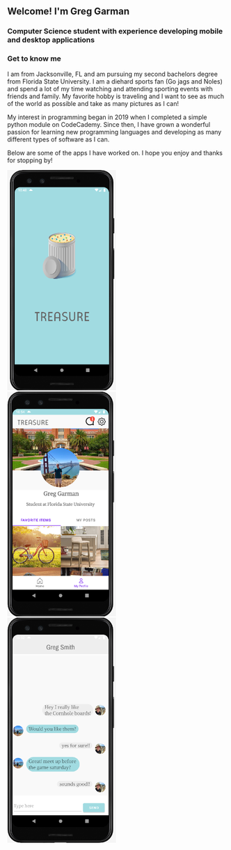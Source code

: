 

## Welcome! I'm Greg Garman
 
        
### Computer Science student with experience developing mobile and desktop applications

### Get to know me
I am from Jacksonville, FL and am pursuing my second bachelors degree from Florida State University. I am a diehard sports fan (Go jags and Noles) and spend a lot of my time watching and attending sporting events with friends and family. My favorite hobby is traveling and I want to see as much of the world as possible and take as many pictures as I can! 

My interest in programming began in 2019 when I completed a simple python module on CodeCademy. Since then, I have grown a wonderful passion for learning new programming languages and developing as many different types of software as I can. 

Below are some of the apps I have worked on. I hope you enjoy and thanks for stopping by!


<img src="https://github.com/Gregbgarman/GregTreasureApp/blob/master/Tgoodimage1.PNG" width=250> &nbsp;&nbsp; &nbsp; <img src="https://github.com/Gregbgarman/GregTreasureApp/blob/master/Tgoodimage6.PNG" width=250>&nbsp;&nbsp; &nbsp;  <img src="https://github.com/Gregbgarman/GregTreasureApp/blob/master/Tgoodimage4.PNG" width=250><br>




<!--
**Gregbgarman/Gregbgarman** is a ✨ _special_ ✨ repository because its `README.md` (this file) appears on your GitHub profile.

Here are some ideas to get you started:

- 🔭 I’m currently working on ...
- 🌱 I’m currently learning ...
- 👯 I’m looking to collaborate on ...
- 🤔 I’m looking for help with ...
- 💬 Ask me about ...
- 📫 How to reach me: ...
- 😄 Pronouns: ...
- ⚡ Fun fact: ...
-->
